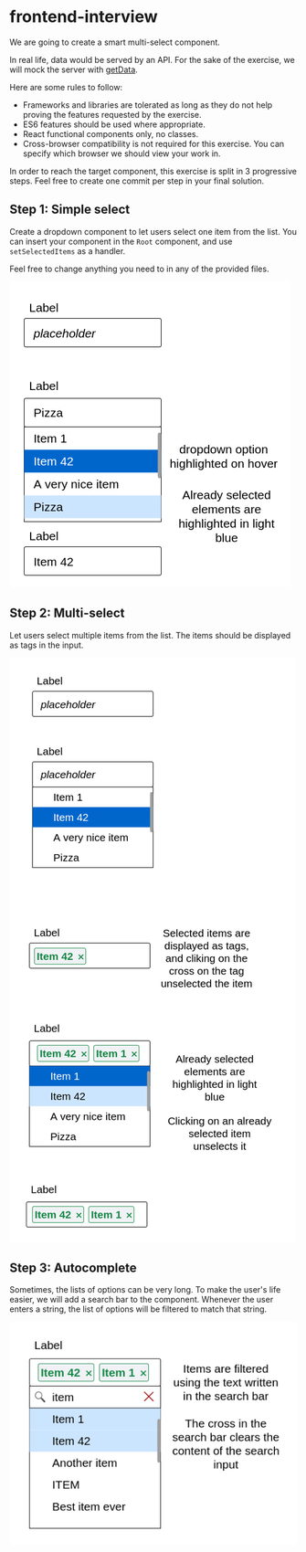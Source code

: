 # frontend-interview

We are going to create a smart multi-select component.

In real life, data would be served by an API. For the sake of the exercise, we will mock the server with [getData](./src/api.ts).

Here are some rules to follow:

- Frameworks and libraries are tolerated as long as they do not help proving the features requested by the exercise.
- ES6 features should be used where appropriate.
- React functional components only, no classes.
- Cross-browser compatibility is not required for this exercise. You can specify which browser we should view your work in.

In order to reach the target component, this exercise is split in 3 progressive steps. Feel free to create one commit per step in your final solution.

## Step 1: Simple select

Create a dropdown component to let users select one item from the list. You can insert your component in the `Root` component, and use `setSelectedItems` as a handler.

Feel free to change anything you need to in any of the provided files.

![design step 1](./docs/designs-1.png)

## Step 2: Multi-select

Let users select multiple items from the list. The items should be displayed as tags in the input.

![design step 2](./docs/designs-2.png)

## Step 3: Autocomplete

Sometimes, the lists of options can be very long. To make the user's life easier, we will add a search bar to the component. Whenever the user enters a string, the list of options will be filtered to match that string.

![design step 3](./docs/designs-3.png)
